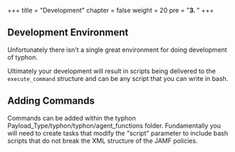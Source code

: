 +++
title = "Development"
chapter = false
weight = 20
pre = "<b>3. </b>"
+++

## Development Environment

Unfortunately there isn't a single great environment for doing development of typhon. 

Ultimately your development will result in scripts being delivered to the `execute_command` structure and can be any script that you can write in bash. 

## Adding Commands

Commands can be added within the typhon Payload_Type/typhon/typhon/agent_functions folder. 
Fundamentally you will need to create tasks that modify the "script" parameter to include bash scripts that do not break the XML structure of the JAMF policies. 
